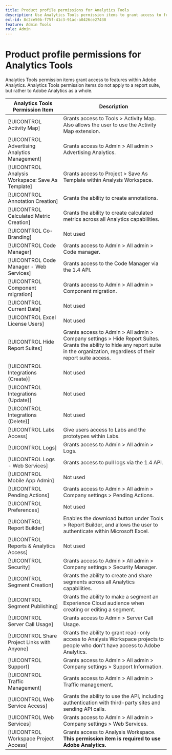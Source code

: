 ```yaml
---
title: Product profile permissions for Analytics Tools
description: Use Analytics Tools permission items to grant access to features within Adobe Analytics.
exl-id: 8c2ce50b-f75f-41c3-91ac-a0426ce27438
feature: Admin Tools
role: Admin
---
```

# Product profile permissions for Analytics Tools

Analytics Tools permission items grant access to features within Adobe Analytics. Analytics Tools permission items do not apply to a report suite, but rather to Adobe Analytics as a whole.

| Analytics Tools Permission Item | Description |
|----|----|
| [!UICONTROL Activity Map] | Grants access to Tools > Activity Map. Also allows the user to use the Activity Map extension. |
| [!UICONTROL Advertising Analytics Management] | Grants access to Admin > All admin > Advertising Analytics. |
| [!UICONTROL Analysis Workspace: Save As Template] | Grants access to Project > Save As Template within Analysis Workspace. |
| [!UICONTROL Annotation Creation] | Grants the ability to create annotations. |
| [!UICONTROL Calculated Metric Creation] | Grants the ability to create calculated metrics across all Analytics capabilities. |
| [!UICONTROL Co-Branding] | Not used |
| [!UICONTROL Code Manager] | Grants access to Admin > All admin > Code manager. |
| [!UICONTROL Code Manager - Web Services]| Grants access to the Code Manager via the 1.4 API. |
| [!UICONTROL Component migration] | Grants access to Admin > All admin > Component migration. |
| [!UICONTROL Current Data] | Not used |
| [!UICONTROL Excel License Users] | Not used |
| [!UICONTROL Hide Report Suites] | Grants access to Admin > All admin > Company settings > Hide Report Suites. Grants the ability to hide any report suite in the organization, regardless of their report suite access. |
| [!UICONTROL Integrations (Create)]| Not used |
| [!UICONTROL Integrations (Update)]| Not used |
| [!UICONTROL Integrations (Delete)]| Not used |
| [!UICONTROL Labs Access]| Give users access to Labs and the prototypes within Labs. |
| [!UICONTROL Logs] | Grants access to Admin > All admin > Logs. |
| [!UICONTROL Logs - Web Services]| Grants access to pull logs via the 1.4 API. |
| [!UICONTROL Mobile App Admin] | Not used |
| [!UICONTROL Pending Actions]| Grants access to Admin > All admin > Company settings > Pending Actions. |
| [!UICONTROL Preferences] | Not used |
| [!UICONTROL Report Builder] | Enables the download button under Tools > Report Builder, and allows the user to authenticate within Microsoft Excel. |
| [!UICONTROL Reports & Analytics Access] | Not used |
| [!UICONTROL Security] | Grants access to Admin > All admin > Company settings > Security Manager. |
| [!UICONTROL Segment Creation] | Grants the ability to create and share segments across all Analytics capabilities. |
| [!UICONTROL Segment Publishing] | Grants the ability to make a segment an Experience Cloud audience when creating or editing a segment. |
| [!UICONTROL Server Call Usage] | Grants access to Admin > Server Call Usage. |
| [!UICONTROL Share Project Links with Anyone] | Grants the ability to grant read-only access to Analysis Workspace projects to people who don't have access to Adobe Analytics. |
| [!UICONTROL Support] | Grants access to Admin > All admin > Company settings > Support Information. |
| [!UICONTROL Traffic Management] | Grants access to Admin > All admin > Traffic management. |
| [!UICONTROL Web Service Access] | Grants the ability to use the API, including authentication with third-party sites and sending API calls. |
| [!UICONTROL Web Services] | Grants access to Admin > All admin > Company settings > Web Services. |
| [!UICONTROL Workspace Project Access] | Grants access to Analysis Workspace. **This permission item is required to use Adobe Analytics.** |
